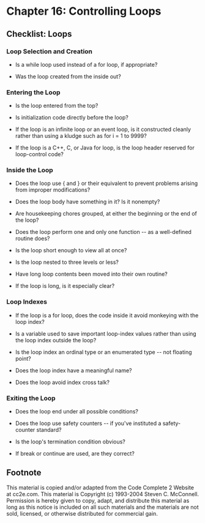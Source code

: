 Chapter 16: Controlling Loops
=============================

Checklist: Loops
----------------

### Loop Selection and Creation

- Is a while loop used instead of a for loop, if appropriate?

- Was the loop created from the inside out?

### Entering the Loop

- Is the loop entered from the top?

- Is initialization code directly before the loop?

- If the loop is an infinite loop or an event loop, is it constructed
  cleanly rather than using a kludge such as for i = 1 to 9999?

- If the loop is a C++, C, or Java for loop, is the loop header
  reserved for loop-control code?

### Inside the Loop

- Does the loop use { and } or their equivalent to prevent problems
  arising from improper modifications?

- Does the loop body have something in it? Is it nonempty?

- Are housekeeping chores grouped, at either the beginning or the end
  of the loop?

- Does the loop perform one and only one function -- as a well-defined
  routine does?

- Is the loop short enough to view all at once?

- Is the loop nested to three levels or less?

- Have long loop contents been moved into their own routine?

- If the loop is long, is it especially clear?

### Loop Indexes

- If the loop is a for loop, does the code inside it avoid monkeying
  with the loop index?

- Is a variable used to save important loop-index values rather than
  using the loop index outside the loop?

- Is the loop index an ordinal type or an enumerated type -- not
  floating point?

- Does the loop index have a meaningful name?

- Does the loop avoid index cross talk?

### Exiting the Loop

- Does the loop end under all possible conditions?

- Does the loop use safety counters -- if you've instituted
  a safety-counter standard?

- Is the loop's termination condition obvious?

- If break or continue are used, are they correct?


Footnote
--------
This material is copied and/or adapted from the Code Complete 2
Website at cc2e.com. This material is Copyright (c) 1993-2004 Steven
C. McConnell. Permission is hereby given to copy, adapt, and
distribute this material as long as this notice is included on all
such materials and the materials are not sold, licensed, or otherwise
distributed for commercial gain.

